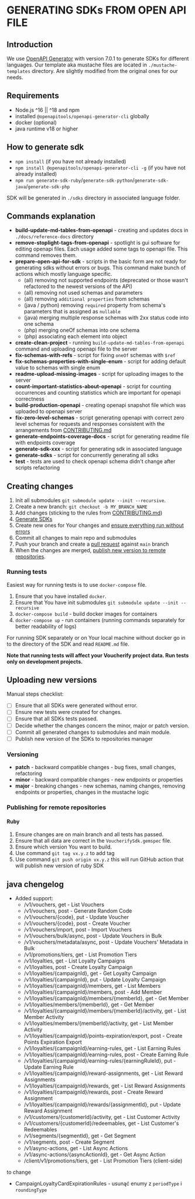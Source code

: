 # GENERATING SDKs FROM OPEN API FILE

## Introduction

We use [OpenAPI Generator](https://github.com/OpenAPITools/openapi-generator) with version 7.0.1
to generate SDKs for different languages.
Our template aka mustache files are located in `./mustache-templates` directory. 
Are slightly modified from the original ones for our needs.

## Requirements

- Node.js ^16 || ^18 and npm
- installed `@openapitools/openapi-generator-cli` globally
- docker (optional)
- java runtime v18 or higher

## How to generate sdk

- `npm install` (if you have not already installed)
- `npm install @openapitools/openapi-generator-cli -g` (if you have not already installed)
- `npm run generate-sdk-ruby`/`generate-sdk-python`/`generate-sdk-java`/`generate-sdk-php`

SDK will be generated in `./sdks` directory in associated language folder.

## Commands explanation

- **build-update-md-tables-from-openapi** - creating and updates docs in `./docs/reference-docs` directory
- **remove-stoplight-tags-from-openapi** - spotlight is gui software for editing openapi files. Each usage added some tags to openapi file. This command removes them.  
- **prepare-open-api-for-sdk** - scripts in the basic form are not ready for generating sdks without errors or bugs. This command make bunch of actions which mostly language specific.
  - (all) removing not supported endpoints (deprecated or those wasn't refactored to the newest versions of the API)
  - (all) removing not used schemas and parameters 
  - (all) removing `additional properties` from schemas
  - (java / python) removing `required` property from schema's parameters that is assigned as `nullable`
  - (java) merging multiple response schemas with 2xx status code into one schema
  - (php) merging oneOf schemas into one schema
  - (php) associating each element into object
- **create-clean-project** - running `build-update-md-tables-from-openapi` command and uploading openapi file to the server
- **fix-schemas-with-refs** - script for fixing `oneOf` schemas with `$ref`
- **fix-schemas-properties-with-single-enum** - script for adding default value to schemas with single enum
- **readme-upload-missing-images** - script for uploading images to the server
- **count-important-statistics-about-openapi** - script for counting occurrences and counting statistics which are important for openapi correctness
- **build-production-openapi** - creating openapi snapshot file which was uploaded to openapi server 
- **fix-zero-level-schemas** - script generating openapi with correct zero level schemas for requests and responses consistent with the arrangements from [CONTRIBUTING.md](CONTRIBUTING.md#naming-convention)
- **generate-endpoints-coverage-docs** - script for generating readme file with endpoints coverage
- **generate-sdk-xxx** - script for generating sdk in associated language 
- **generate-sdks** - script for concurrently generating all sdks
- **test** - tests are used to check openapi schema didn't change after scripts refactoring

## Creating changes 

1. Init all submodules `git submodule update --init --recursive`.
2. Create a new branch: `git checkout -b MY_BRANCH_NAME`
3. Add changes (sticking to the rules from [CONTRIBUTING.md](./CONTRIBUTING.md))
4. [Generate SDKs](#how-to-generate-sdk)
5. Create new ones for Your changes and [ensure everything run without errors](#running-tests)
6. Commit all changes to main repo and submodules
7. Push your branch and create a [pull request](https://docs.github.com/en/free-pro-team@latest/github/collaborating-with-issues-and-pull-requests/creating-a-pull-request-from-a-fork) against `main` branch
8. When the changes are merged, [publish new version to remote repositories](#publishing-for-remote-repositories-).

### Running tests

Easiest way for running tests is to use `docker-compose` file.
1. Ensure that you have installed `docker`.
2. Ensure that You have init submodules `git submodule update --init --recursive`
3. `docker-compose build` - build docker images for containers
4. `docker-compose up` - run containers (running commands separately for better readability of logs)

For running SDK separately or on Your local machine without docker go in to the directory of the SDK and read `README.md` file.

**Note that running tests will affect your Voucherify project data. Run tests only on development projects.**

## Uploading new versions

Manual steps checklist:
- [ ] Ensure that all SDKs were generated without error.
- [ ] Ensure new tests were created for changes.
- [ ] Ensure that all SDKs tests passed.
- [ ] Decide whether the changes concern the minor, major or patch version.
- [ ] Commit all generated changes to submodules and main module.
- [ ] Publish new version of the SDKs to repositories manager

### Versioning 

- **patch** - backward compatible changes - bug fixes, small changes, refactoring
- **minor** - backward compatible changes - new endpoints or properties
- **major** - breaking changes - new schemas, naming changes, removing endpoints or properties, changes in the mustache logic


### Publishing for remote repositories 

#### Ruby

1. Ensure changes are on main branch and all tests has passed.
2. Ensure that all data are correct in the `VoucherifySdk.gemspec` file. 
3. Ensure which version You want to build.
4. Use command `git tag vx.y.z` to add tag
5. Use command `git push origin vx.y.z` this will run GitHub action that will publish new version of ruby SDK


## java chengelog

- Added support:
  - /v1/vouchers, get - List Vouchers
  - /v1/vouchers, post - Generate Random Code 
  - /v1/vouchers/{code}, put - Update Voucher
  - /v1/vouchers/{code}, post - Create Voucher
  - /v1/vouchers/import, post - Import Vouchers
  - /v1/vouchers/bulk/async, post - Update Vouchers in Bulk
  - /v1/vouchers/metadata/async, post - Update Vouchers' Metadata in Bulk
  - /v1/promotions/tiers, get - List Promotion Tiers
  - /v1/loyalties, get - List Loyalty Campaigns
  - /v1/loyalties, post - Create Loyalty Campaign
  - /v1/loyalties/{campaignId}, get - Get Loyalty Campaign
  - /v1/loyalties/{campaignId}, put - Update Loyalty Campaign
  - /v1/loyalties/{campaignId}/members, get - List Members
  - /v1/loyalties/{campaignId}/members, post - Add Member
  - /v1/loyalties/{campaignId}/members/{memberId}, get - Get Member
  - /v1/loyalties/members/{memberId}, get - Get Member
  - /v1/loyalties/{campaignId}/members/{memberId}/activity, get - List Member Activity
  - /v1/loyalties/members/{memberId}/activity, get - List Member Activity
  - /v1/loyalties/{campaignId}/points-expiration/export, post - Create Points Expiration Export
  - /v1/loyalties/{campaignId}/earning-rules, get - List Earning Rules
  - /v1/loyalties/{campaignId}/earning-rules, post - Create Earning Rule
  - /v1/loyalties/{campaignId}/earning-rules/{earningRuleId}, put - Update Earning Rule
  - /v1/loyalties/{campaignId}/reward-assignments, get - List Reward Assignments
  - /v1/loyalties/{campaignId}/rewards, get - List Reward Assignments
  - /v1/loyalties/{campaignId}/rewards, post - Create Reward Assignment
  - /v1/loyalties/{campaignId}/rewards/{assignmentId}, put - Update Reward Assignment
  - /v1/customers/{customerId}/activity, get - List Customer Activity
  - /v1/customers/{customerId}/redeemables, get - List Customer's Redeemables
  - /v1/segments/{segmentId}, get - Get Segment
  - /v1/segments, post - Create Segment
  - /v1/async-actions, get - List Async Actions
  - /v1/async-actions/{asyncActionId}, get - Get Async Action
  - /client/v1/promotions/tiers, get - List Promotion Tiers (client-side)





to change
- CampaignLoyaltyCardExpirationRules - usunąć enumy z `periodType` i `roundingType`

